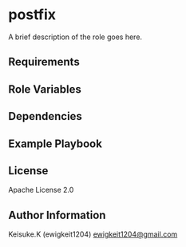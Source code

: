postfix
=========

A brief description of the role goes here.

Requirements
------------



Role Variables
--------------



Dependencies
------------



Example Playbook
----------------


License
-------

Apache License 2.0

Author Information
------------------

Keisuke.K (ewigkeit1204)
ewigkeit1204@gmail.com

